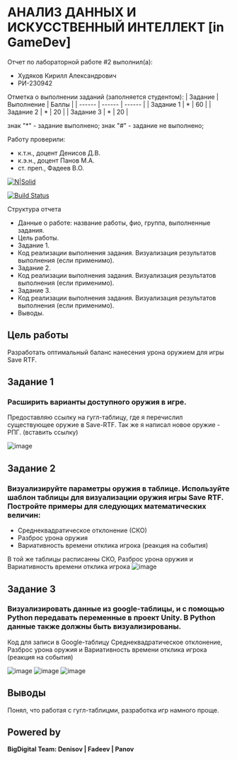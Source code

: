 # АНАЛИЗ ДАННЫХ И ИСКУССТВЕННЫЙ ИНТЕЛЛЕКТ [in GameDev]

Отчет по лабораторной работе #2 выполнил(а):
- Худяков Кирилл Александрович
- РИ-230942

Отметка о выполнении заданий (заполняется студентом):
| Задание | Выполнение | Баллы |
| ------ | ------ | ------ |
| Задание 1 | * | 60 |
| Задание 2 | * | 20 |
| Задание 3 | * | 20 |

знак "*" - задание выполнено; знак "#" - задание не выполнено;

Работу проверили:
- к.т.н., доцент Денисов Д.В.
- к.э.н., доцент Панов М.А.
- ст. преп., Фадеев В.О.

[![N|Solid](https://cldup.com/dTxpPi9lDf.thumb.png)](https://nodesource.com/products/nsolid)

[![Build Status](https://travis-ci.org/joemccann/dillinger.svg?branch=master)](https://travis-ci.org/joemccann/dillinger)

Структура отчета

- Данные о работе: название работы, фио, группа, выполненные задания.
- Цель работы.
- Задание 1.
- Код реализации выполнения задания. Визуализация результатов выполнения (если применимо).
- Задание 2.
- Код реализации выполнения задания. Визуализация результатов выполнения (если применимо).
- Задание 3.
- Код реализации выполнения задания. Визуализация результатов выполнения (если применимо).
- Выводы.

## Цель работы
Разработать оптимальный баланс нанесения урона оружием для игры Save RTF.

## Задание 1
### Расширить варианты доступного оружия в игре.

Предоставляю ссылку на гугл-таблицу, где я перечислил существующее оружие в Save-RTF. Так же я написал новое оружие - РПГ. 
          (вставить ссылку)

![image](https://github.com/user-attachments/assets/f4904c9f-4b36-46d1-b4c1-e929e32588c8)


## Задание 2
### Визуализируйте параметры оружия в таблице. Используйте шаблон таблицы для визуализации оружия игры Save RTF. Постройте примеры для следующих математических величин:
- Среднеквадратическое отклонение (СКО)
- Разброс урона оружия
- Вариативность времени отклика игрока (реакция на события)
  
В той же таблицы расписанны СКО, Разброс урона оружия и Вариативность времени отклика игрока
![image](https://github.com/user-attachments/assets/9d35a628-f540-47e9-85e9-5da332916a33)


## Задание 3
### Визуализировать данные из google-таблицы, и с помощью Python передавать переменные в проект Unity. В Python данные также должны быть визуализированы.

Код для записи в Google-таблицу Среднеквадратическое отклонение, Разброс урона оружия и Вариативность времени отклика игрока (реакция на события)

![image](https://github.com/user-attachments/assets/345e67dc-bd99-44db-8ffa-d80198dd56d7)
![image](https://github.com/user-attachments/assets/08a12de3-221d-4bc2-91ee-5a7d2b02f064)
![image](https://github.com/user-attachments/assets/2834a0a1-fc38-4a69-bb44-8b1dd219b4df)



## Выводы
Понял, что работая с гугл-таблицми, разработка игр намного проще.


## Powered by

**BigDigital Team: Denisov | Fadeev | Panov**
